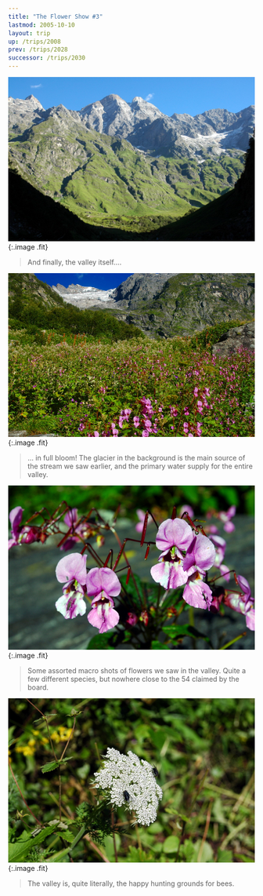 ```yaml
---
title: "The Flower Show #3"
lastmod: 2005-10-10
layout: trip
up: /trips/2008
prev: /trips/2028
successor: /trips/2030
---
```


![DSC_0171.JPG](/images/photos/DSC_0171.JPG 'DSC_0171.JPG'){:.image .fit}

>  And finally, the valley itself.... 

![DSC_0175.JPG](/images/photos/DSC_0175.JPG 'DSC_0175.JPG'){:.image .fit}

>  ... in full bloom! The glacier in the background             is the main source of the stream we saw earlier, and the primary             water supply for the entire valley. 

![DSC_0176.JPG](/images/photos/DSC_0176.JPG 'DSC_0176.JPG'){:.image .fit}

>  Some assorted macro shots of flowers we saw in             the valley. Quite a few different species, but nowhere close to             the 54 claimed by the board. 

![DSC_0183.JPG](/images/photos/DSC_0183.JPG 'DSC_0183.JPG'){:.image .fit}

>  The valley is, quite literally, the happy             hunting grounds for bees. 


